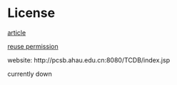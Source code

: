 # License

[article](https://bmcplantbiol.biomedcentral.com/articles/10.1186/s12870-014-0243-1)

[reuse permission](https://bmcplantbiol.biomedcentral.com/articles/10.1186/s12870-014-0243-1#rightslink)

website: <span>h</span>ttp://pcsb.ahau.edu.cn:8080/TCDB/index.jsp

currently down
